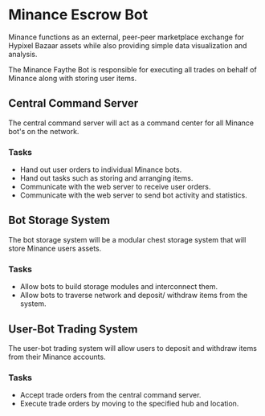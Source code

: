 # Minance Escrow Bot

Minance functions as an external, peer-peer marketplace exchange for Hypixel Bazaar assets while also providing simple data visualization and analysis.

The Minance Faythe Bot is responsible for executing all trades on behalf of Minance along with storing user items.

## Central Command Server

The central command server will act as a command center for all Minance bot's on the network.

### Tasks

- Hand out user orders to individual Minance bots.
- Hand out tasks such as storing and arranging items.
- Communicate with the web server to receive user orders.
- Communicate with the web server to send bot activity and statistics.

## Bot Storage System

The bot storage system will be a modular chest storage system that will store Minance users assets.

### Tasks

- Allow bots to build storage modules and interconnect them.
- Allow bots to traverse network and deposit/ withdraw items from the system.

## User-Bot Trading System

The user-bot trading system will allow users to deposit and withdraw items from their Minance accounts.

### Tasks

- Accept trade orders from the central command server.
- Execute trade orders by moving to the specified hub and location.